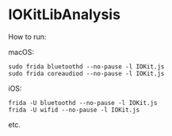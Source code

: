 # IOKitLibAnalysis

How to run:

macOS:
```
sudo frida bluetoothd --no-pause -l IOKit.js
sudo frida coreaudiod --no-pause -l IOKit.js
```

iOS:
```
frida -U bluetoothd --no-pause -l IOKit.js
frida -U wifid --no-pause -l IOKit.js
```
etc.
